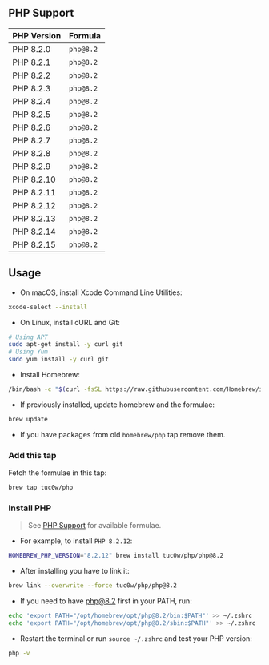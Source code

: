 ## PHP Support

| PHP Version  | Formula   |
|--------------|-----------|
| PHP 8.2.0    | `php@8.2` |
| PHP 8.2.1    | `php@8.2` |
| PHP 8.2.2    | `php@8.2` |
| PHP 8.2.3    | `php@8.2` |
| PHP 8.2.4    | `php@8.2` |
| PHP 8.2.5    | `php@8.2` |
| PHP 8.2.6    | `php@8.2` |
| PHP 8.2.7    | `php@8.2` |
| PHP 8.2.8    | `php@8.2` |
| PHP 8.2.9    | `php@8.2` |
| PHP 8.2.10   | `php@8.2` |
| PHP 8.2.11   | `php@8.2` |
| PHP 8.2.12   | `php@8.2` |
| PHP 8.2.13   | `php@8.2` |
| PHP 8.2.14   | `php@8.2` |
| PHP 8.2.15   | `php@8.2` |

## Usage
- On macOS, install Xcode Command Line Utilities:
```zsh
xcode-select --install
```

- On Linux, install cURL and Git:
```bash
# Using APT
sudo apt-get install -y curl git
# Using Yum
sudo yum install -y curl git
```
- Install Homebrew:
```zsh
/bin/bash -c "$(curl -fsSL https://raw.githubusercontent.com/Homebrew/install/master/install.sh)"
```

- If previously installed, update homebrew and the formulae:
```zsh
brew update
```

- If you have packages from old `homebrew/php` tap remove them.

### Add this tap
Fetch the formulae in this tap:
```zsh
brew tap tuc0w/php
```

### Install PHP

> See [PHP Support](#php-support) for available formulae.

- For example, to install `PHP 8.2.12`:
```zsh 
HOMEBREW_PHP_VERSION="8.2.12" brew install tuc0w/php/php@8.2
```

- After installing you have to link it:
```zsh
brew link --overwrite --force tuc0w/php/php@8.2
```

- If you need to have php@8.2 first in your PATH, run:
```zsh
echo 'export PATH="/opt/homebrew/opt/php@8.2/bin:$PATH"' >> ~/.zshrc
echo 'export PATH="/opt/homebrew/opt/php@8.2/sbin:$PATH"' >> ~/.zshrc
```

- Restart the terminal or run `source ~/.zshrc` and test your PHP version:
```zsh
php -v
```
